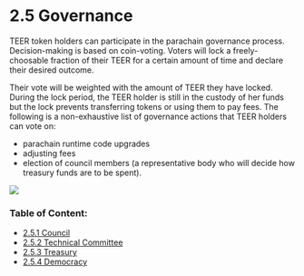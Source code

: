 # 2.5 Governance

TEER token holders can participate in the parachain governance process. Decision-making is based on coin-voting. Voters will lock a freely-choosable fraction of their TEER for a certain amount of time and declare their desired outcome.

Their vote will be weighted with the amount of TEER they have locked. During the lock period, the TEER holder is still in the custody of her funds but the lock prevents transferring tokens or using them to pay fees. The following is a non-exhaustive list of governance actions that TEER holders can vote on:

* parachain runtime code upgrades
* adjusting fees
* election of council members (a representative body who will decide how treasury funds are to be spent).

![](../../.gitbook/assets/Governance.jpg)

### **Table of Content:**

* [2.5.1 Council](2.5.1-council.md)
* [2.5.2 Technical Committee](2.5.2-technical-committee.md)
* [2.5.3 Treasury](2.5.3-treasury.md)
* [2.5.4 Democracy](2.5.4-democracy.md)
